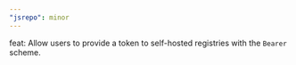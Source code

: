 ```yaml
---
"jsrepo": minor
---
```


feat: Allow users to provide a token to self-hosted registries with the `Bearer` scheme.
